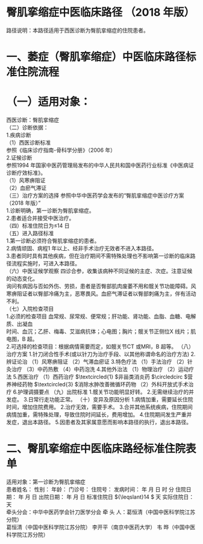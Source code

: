 # 臀肌挛缩症中医临床路径  （2018 年版）  
路径说明：本路径适用于西医诊断为臀肌挛缩症的住院患者。  
# 一、萎症（臀肌挛缩症）中医临床路径标准住院流程  
# （一）适用对象：  
西医诊断：臀肌挛缩症  
（二）诊断依据：  
1.疾病诊断  
（1）西医诊断标准  
参照《临床诊疗指南-骨科学分册》（2006 年）  
2.证候诊断  
参照1994 年国家中医药管理局发布的中华人民共和国中医药行业标准《中医病证诊断疗效标准》。  
（1）风寒痹阻证  
（2）血瘀气滞证  
（三）治疗方案的选择 参照中华中医药学会发布的“臀肌挛缩症中医诊疗方案（2018 年版）”  
1.诊断明确，第一诊断为臀肌挛缩症。  
2.患者适合并接受中医治疗。  
（四）标准住院日为≤14 日  
（五）进入路径标准  
1.第一诊断必须符合臀肌挛缩症的患者。  
2.病情顽固、病程1 年以上、经非手术治疗无效者不进入本路径。  
3.患者同时具有其他疾病，但在治疗期间不需特殊处理也不影响第一诊断的临床路径流程实施时，可进入本路径。  
（六）中医证候学观察 四诊合参，收集该病种不同证候的主症、次症。注意证候的动态变化。  
询问有病因与否如外伤、劳损，患者是否臀部肌肉废萎不用和髋关节功能障碍。风寒痹阻证者以臀部冷痛为主，恶寒畏风。血瘀气滞证者以臀部刺痛为主，伴有活动不利。  
（七）入院检查项目  
1.必须的检查项目 血常规、尿常规、便常规；肝功能、肾功能、血脂、血糖、电解质、出凝血  
时间、血沉；乙肝、梅毒、艾滋病抗体；心电图；胸片；髋关节正侧位X 线片；肌电图，B 超。  
2.可选择的检查项目：根据病情需要而定，如髋关节CT 或MRI，B 超等。 （八）治疗方案 1.针刀闭合性手术(或以针刀为治疗手段、以其他称谓命名的治疗方法) 2.辨证论治 （1）风寒痹阻证 （2）气滞血瘀证 3.特色疗法 （1）手法治疗 （2）针灸治疗 （3）中药热敷 （4）中药泡洗 4.其他外治法 （1）物理治疗 （2）运动疗法 5.西医治疗  （1）西药治疗 $\textcircled{1} $非甾类消炎药 $\circledcirc $营养神经药物 $\textcircled{3} $消除水肿改善微循环药物 （2）外科开放式手术治疗 6.护理调摄要点 （九）出院标准 1.髋关节功能明显好转。 2.无需继续治疗的并发症。 3.日常行走功能正常。 （十）变异及原因分析 1.病情加重，需要延长住院时间，增加住院费用。 2.治疗无效，需要手术。 3.合并其他系统疾病，住院期间病情加重，需特殊处理，导致住院时间延长，费用增加。 4.住院期间发生严重并发症，退出本路径。 5.因患者及其家属意愿而影响本路径的执行，退出本路径。  
# 二、臀肌挛缩症中医临床路经标准住院表单  
适用对象：第一诊断为臀肌挛缩症  
患者姓名：          性别：    年龄：    门诊号：         住院号：            发病时间：   年  月  日  时  分  住院日期：   年  月  日 出院日期：   年  月   日 标准住院日 ${\leqslant}14 $ 天               实际住院日：    天  
牵头分会：中华中医药学会针刀医学分会 牵 头 人：葛恒清（中国中医科学院江苏分院）  
葛恒清（中国中医科学院江苏分院） 李开平（南京中医药大学） 韦  晔（中国中医科学院江苏分院）  